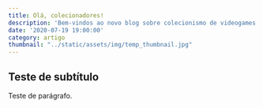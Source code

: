 ```yaml
---
title: Olá, colecionadores!
description: 'Bem-vindos ao novo blog sobre colecionismo de videogames'
date: '2020-07-19 19:00:00'
category: artigo
thumbnail: "../static/assets/img/temp_thumbnail.jpg"
---
```

## Teste de subtítulo

Teste de parágrafo.